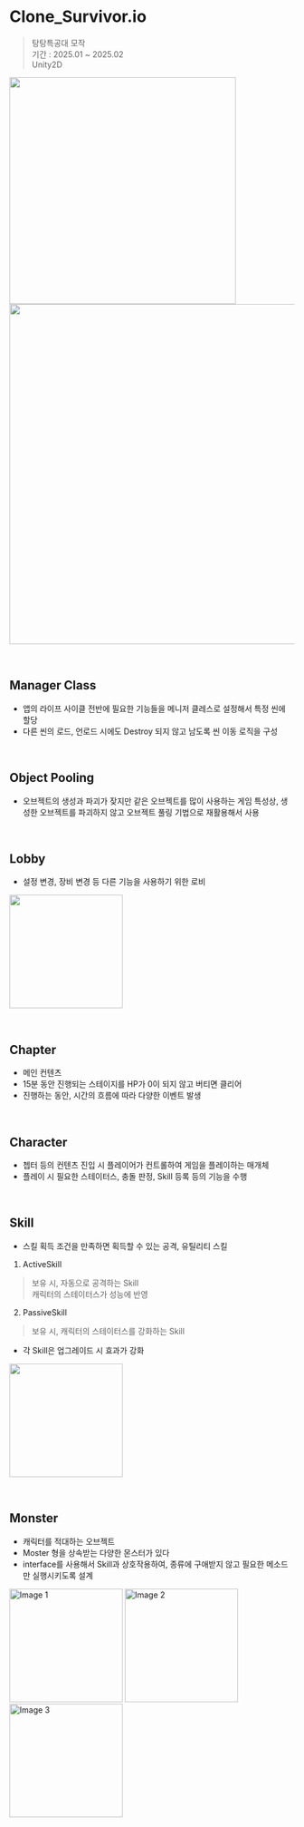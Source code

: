 # Clone_Survivor.io

> 탕탕특공대 모작 <br/>
> 기간 : 2025.01 ~ 2025.02 <br/>
> Unity2D <br/>

<img src="https://github.com/user-attachments/assets/4e225a86-47ca-45ab-bc11-13bd53c2ee26" width=400> <br/>
<img src="https://github.com/user-attachments/assets/d12fc5d8-b4e2-4dc4-9608-e0af1de893ae" width=600> <br/>

<br/>

## Manager Class
- 앱의 라이프 사이클 전반에 필요한 기능들을 메니저 클레스로 설정해서 특정 씬에 할당
- 다른 씬의 로드, 언로드 시에도 Destroy 되지 않고 남도록 씬 이동 로직을 구성

<br/>

## Object Pooling
- 오브젝트의 생성과 파괴가 잦지만 같은 오브젝트를 많이 사용하는 게임 특성상, 생성한 오브젝트를 파괴하지 않고 오브젝트 풀링 기법으로 재활용해서 사용

<br/>

## Lobby
- 설정 변경, 장비 변경 등 다른 기능을 사용하기 위한 로비

<img src="https://github.com/user-attachments/assets/b063bd33-3ee9-4e2e-965d-60677e46fc99" width=200> <br/>

<br/>

## Chapter
- 메인 컨텐츠
- 15분 동안 진행되는 스테이지를 HP가 0이 되지 않고 버티면 클리어
- 진행하는 동안, 시간의 흐름에 따라 다양한 이벤트 발생

<br/>

## Character
- 쳅터 등의 컨텐츠 진입 시 플레이어가 컨트롤하여 게임을 플레이하는 매개체
- 플레이 시 필요한 스테이터스, 충돌 판정, Skill 등록 등의 기능을 수행

<br/>

## Skill
- 스킬 획득 조건을 만족하면 획득할 수 있는 공격, 유틸리티 스킬
1. ActiveSkill
  > 보유 시, 자동으로 공격하는 Skill <br/>
  > 캐릭터의 스테이터스가 성능에 반영
2. PassiveSkill
  > 보유 시, 캐릭터의 스테이터스를 강화하는 Skill
- 각 Skill은 업그레이드 시 효과가 강화

<img src="https://github.com/user-attachments/assets/7655f27c-d0f8-41d0-b8cf-6fc0877006f1" width=200> <br/>

<br/>

## Monster
- 캐릭터를 적대하는 오브젝트
- Moster 형을 상속받는 다양한 몬스터가 있다
- interface를 사용해서 Skill과 상호작용하여, 종류에 구애받지 않고 필요한 메소드만 실행시키도록 설계

<p align="left">
  <img src="https://github.com/user-attachments/assets/0ab0b955-e6ef-40fc-b2df-ebefaf859048" alt="Image 1" width="200" style="display:inline-block;">
  <img src="https://github.com/user-attachments/assets/a96f420b-6e69-4881-ab6a-0b84211855bc" alt="Image 2" width="200" style="display:inline-block;">
  <img src="https://github.com/user-attachments/assets/2dfe9036-c666-45ce-b80d-dbde0228e555" alt="Image 3" width="200" style="display:inline-block;">
</p>
